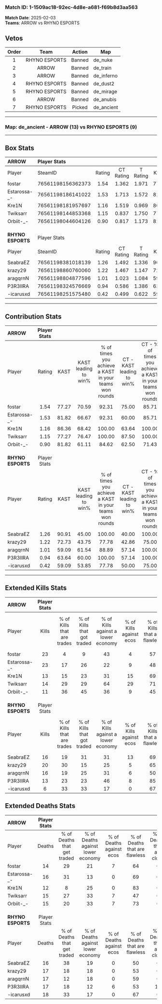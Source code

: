### Match ID: 1-1509ac18-92ec-4d8e-a681-f69b8d3aa563  
**Match Date**: 2025-02-03  
**Teams**: ARROW vs RHYNO ESPORTS  

## Vetos  

| Order | Team | Action | Map |
| :---: | :--: | :----: | --- |
| 1 | RHYNO ESPORTS | Banned | de_nuke |
| 2 | ARROW | Banned | de_train |
| 3 | ARROW | Banned | de_inferno |
| 4 | RHYNO ESPORTS | Banned | de_dust2 |
| 5 | RHYNO ESPORTS | Banned | de_mirage |
| 6 | ARROW | Banned | de_anubis |
| 7 | RHYNO ESPORTS | Picked | de_ancient |

---  

### **Map**: de_ancient - ARROW (13) vs RHYNO ESPORTS (9)  
---  

## Box Stats  

| **ARROW**         | Player Stats      |        |           |          |       |       |       |         |        |      |     |
| :- | :- | :-: | :-: | :-: | :-: | :-: | :-: | :-: | :-: | :-: | :-: |
| Player            | SteamID           | Rating | CT Rating | T Rating | KAST  |  ADR  | Kills | Assists | Deaths | K/D  | HS% |
| fostar            | 76561198156362373 |  1.54  |   1.362   |  1.971   | 77.27 | 102.7 |  23   |    5    |   14   | 1.64 | 39  |
| Estarossa-_-      | 76561198186141022 |  1.53  |   1.713   |  1.572   | 81.82 | 106.1 |  23   |    3    |   16   | 1.44 | 52  |
| Kre1N             | 76561198181957697 |  1.16  |   1.519   |  0.969   | 86.36 | 67.6  |  13   |    8    |   12   | 1.08 | 61  |
| Twiksarr          | 76561198144853368 |  1.15  |   0.837   |  1.750   | 77.27 | 95.7  |  14   |    8    |   15   | 0.93 | 42  |
| Orbiit-_-         | 76561198044604126 |  0.90  |   0.817   |  1.173   | 81.82 | 53.7  |  11   |    1    |   15   | 0.73 | 45  |
|                   |                   |        |           |          |       |       |       |         |        |      |     |
|                   |                   |        |           |          |       |       |       |         |        |      |     |
|                   |                   |        |           |          |       |       |       |         |        |      |     |
| **RHYNO ESPORTS** | Player Stats      |        |           |          |       |       |       |         |        |      |     |
| Player            | SteamID           | Rating | CT Rating | T Rating | KAST  |  ADR  | Kills | Assists | Deaths | K/D  | HS% |
| SeabraEZ          | 76561198381018139 |  1.26  |   1.492   |  1.336   | 90.91 | 79.1  |  16   |    9    |   16   | 1.00 | 56  |
| krazy29           | 76561198860760060 |  1.22  |   1.467   |  1.147   | 72.73 | 76.4  |  20   |    2    |   17   | 1.18 | 45  |
| aragqrnN          | 76561198804877596 |  1.01  |   1.023   |  1.084   | 59.09 | 84.6  |  16   |    6    |   17   | 0.94 | 56  |
| P3R3IIRA          | 76561198324576669 |  0.94  |   0.586   |  1.386   | 63.64 | 85.9  |  13   |    9    |   17   | 0.76 | 76  |
| -icarusxd         | 76561198251575480 |  0.42  |   0.499   |  0.622   | 59.09 | 32.8  |   6   |    5    |   18   | 0.33 | 33  |
---  

## Contribution Stats  

| **ARROW**         | Player Stats |       |                      |                                                        |                           |                                                             |                          |                                                            |
| :- | :-: | :-: | :-: | :-: | :-: | :-: | :-: | :-: |
| Player            |    Rating    | KAST  | KAST leading to win% | % of times you achieve a KAST in your teams won rounds | CT - KAST leading to win% | CT - % of times you achieve a KAST in your teams won rounds | T - KAST leading to win% | T - % of times you achieve a KAST in your teams won rounds |
| fostar            |     1.54     | 77.27 |        70.59         |                         92.31                          |           75.00           |                            85.71                            |          66.67           |                           100.00                           |
| Estarossa-_-      |     1.53     | 81.82 |        66.67         |                         92.31                          |           60.00           |                            85.71                            |          75.00           |                           100.00                           |
| Kre1N             |     1.16     | 86.36 |        68.42         |                         100.00                         |           63.64           |                           100.00                            |          75.00           |                           100.00                           |
| Twiksarr          |     1.15     | 77.27 |        76.47         |                         100.00                         |           87.50           |                           100.00                            |          66.67           |                           100.00                           |
| Orbiit-_-         |     0.90     | 81.82 |        61.11         |                         84.62                          |           62.50           |                            71.43                            |          60.00           |                           100.00                           |
|                   |              |       |                      |                                                        |                           |                                                             |                          |                                                            |
|                   |              |       |                      |                                                        |                           |                                                             |                          |                                                            |
|                   |              |       |                      |                                                        |                           |                                                             |                          |                                                            |
| **RHYNO ESPORTS** | Player Stats |       |                      |                                                        |                           |                                                             |                          |                                                            |
| Player            |    Rating    | KAST  | KAST leading to win% | % of times you achieve a KAST in your teams won rounds | CT - KAST leading to win% | CT - % of times you achieve a KAST in your teams won rounds | T - KAST leading to win% | T - % of times you achieve a KAST in your teams won rounds |
| SeabraEZ          |     1.26     | 90.91 |        45.00         |                         100.00                         |           40.00           |                           100.00                            |          50.00           |                           100.00                           |
| krazy29           |     1.22     | 72.73 |        43.75         |                         77.78                          |           42.86           |                            75.00                            |          44.44           |                           80.00                            |
| aragqrnN          |     1.01     | 59.09 |        61.54         |                         88.89                          |           57.14           |                           100.00                            |          66.67           |                           80.00                            |
| P3R3IIRA          |     0.94     | 63.64 |        60.00         |                         100.00                         |           57.14           |                           100.00                            |          62.50           |                           100.00                           |
| -icarusxd         |     0.42     | 59.09 |        53.85         |                         77.78                          |           50.00           |                            75.00                            |          57.14           |                           80.00                            |
---  

## Extended Kills Stats  

| **ARROW**         | Player Stats |                            |                            |                                    |                         |                              |                                 |                                       |                    |           |
| :- | :-: | :-: | :-: | :-: | :-: | :-: | :-: | :-: | :-: | :-: |
| Player            |    Kills     | % of Kills that are trades | % of Kills that got traded | % of Kills against a lower economy | % of Kills against ecos | % of Kills that are flawless | % of Kills that are close duels | % of Kills that are assisted by flash | Pistol Round Kills | AWP Kills |
| fostar            |      23      |             4              |             9              |                 43                 |            4            |              57              |                0                |                   4                   |         5          |     0     |
| Estarossa-_-      |      23      |             17             |             26             |                 22                 |            9            |              48              |                0                |                  13                   |         1          |     0     |
| Kre1N             |      13      |             15             |             23             |                 31                 |           15            |              69              |                0                |                   0                   |         3          |     6     |
| Twiksarr          |      14      |             29             |             29             |                 64                 |           29            |              71              |                7                |                   7                   |         0          |     0     |
| Orbiit-_-         |      11      |             36             |             45             |                 36                 |            9            |              45              |               18                |                   9                   |         1          |     0     |
|                   |              |                            |                            |                                    |                         |                              |                                 |                                       |                    |           |
|                   |              |                            |                            |                                    |                         |                              |                                 |                                       |                    |           |
|                   |              |                            |                            |                                    |                         |                              |                                 |                                       |                    |           |
| **RHYNO ESPORTS** | Player Stats |                            |                            |                                    |                         |                              |                                 |                                       |                    |           |
| Player            |    Kills     | % of Kills that are trades | % of Kills that got traded | % of Kills against a lower economy | % of Kills against ecos | % of Kills that are flawless | % of Kills that are close duels | % of Kills that are assisted by flash | Pistol Round Kills | AWP Kills |
| SeabraEZ          |      16      |             19             |             31             |                 31                 |           13            |              69              |                0                |                   6                   |         1          |     0     |
| krazy29           |      20      |             30             |             15             |                 25                 |            5            |              65              |                0                |                   5                   |         2          |     2     |
| aragqrnN          |      16      |             19             |             25             |                 31                 |            6            |              50              |                0                |                   0                   |         0          |     0     |
| P3R3IIRA          |      13      |             23             |             23             |                 46                 |            8            |              85              |                0                |                   8                   |         0          |     0     |
| -icarusxd         |      6       |             33             |             33             |                 17                 |            0            |              67              |                0                |                  17                   |         0          |     1     |
## Extended Deaths Stats  

| **ARROW**         | Player Stats |                             |                                   |                          |                               |                            |                           |               |
| :- | :-: | :-: | :-: | :-: | :-: | :-: | :-: | :-: |
| Player            |    Deaths    | % of Deaths that get traded | % of Deaths against lower economy | % of Deaths against ecos | % of Deaths that are flawless | % of Deaths that are close | % of Deaths while blinded | Deaths to AWP |
| fostar            |      14      |             29              |                21                 |            7             |              64               |             0              |            14             |       2       |
| Estarossa-_-      |      16      |             31              |                13                 |            0             |              69               |             0              |             0             |       0       |
| Kre1N             |      12      |              8              |                25                 |            0             |              83               |             0              |             0             |       0       |
| Twiksarr          |      15      |             27              |                33                 |            7             |              47               |             0              |            13             |       0       |
| Orbiit-_-         |      15      |             20              |                33                 |            7             |              73               |             0              |             0             |       1       |
|                   |              |                             |                                   |                          |                               |                            |                           |               |
|                   |              |                             |                                   |                          |                               |                            |                           |               |
|                   |              |                             |                                   |                          |                               |                            |                           |               |
| **RHYNO ESPORTS** | Player Stats |                             |                                   |                          |                               |                            |                           |               |
| Player            |    Deaths    | % of Deaths that get traded | % of Deaths against lower economy | % of Deaths against ecos | % of Deaths that are flawless | % of Deaths that are close | % of Deaths while blinded | Deaths to AWP |
| SeabraEZ          |      16      |             38              |                19                 |            0             |              50               |             6              |            13             |       0       |
| krazy29           |      17      |             18              |                18                 |            0             |              53               |             0              |             6             |       1       |
| aragqrnN          |      17      |             12              |                18                 |            0             |              59               |             0              |             6             |       3       |
| P3R3IIRA          |      17      |             18              |                12                 |            6             |              53               |             12             |             6             |       1       |
| -icarusxd         |      18      |             33              |                17                 |            0             |              67               |             0              |             6             |       1       |
